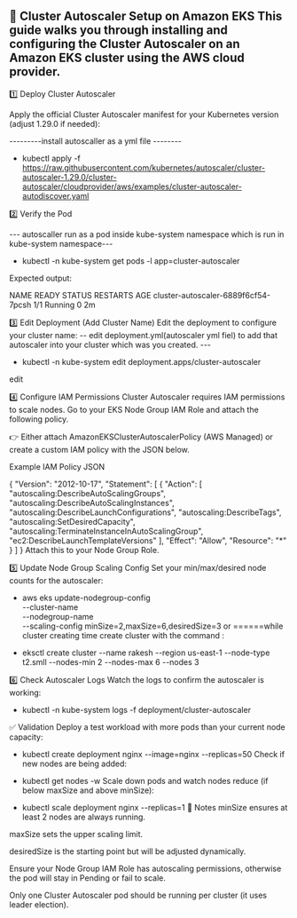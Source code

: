🚀 Cluster Autoscaler Setup on Amazon EKS
This guide walks you through installing and configuring the Cluster Autoscaler on an Amazon EKS cluster using the AWS cloud provider.
-----------------------------------------------------------------------------------------------------



1️⃣ Deploy Cluster Autoscaler

Apply the official Cluster Autoscaler manifest for your Kubernetes version (adjust 1.29.0 if needed):

---------install autoscaller as a yml file --------

- kubectl apply -f https://raw.githubusercontent.com/kubernetes/autoscaler/cluster-autoscaler-1.29.0/cluster-autoscaler/cloudprovider/aws/examples/cluster-autoscaler-autodiscover.yaml



2️⃣ Verify the Pod

--- autoscaller run as a pod inside kube-system namespace which is run in kube-system namespace---

- kubectl -n kube-system get pods -l app=cluster-autoscaler

Expected output:


NAME                                  READY   STATUS    RESTARTS   AGE
cluster-autoscaler-6889f6cf54-7pcsh   1/1     Running   0          2m

3️⃣ Edit Deployment (Add Cluster Name)
Edit the deployment to configure your cluster name:
-- edit deployment.yml(autoscaler yml fiel) to add that autoscaler into your cluster which was you created. ---

- kubectl -n kube-system edit deployment.apps/cluster-autoscaler

edit <CLUSTER NAME>


4️⃣ Configure IAM Permissions
Cluster Autoscaler requires IAM permissions to scale nodes.
Go to your EKS Node Group IAM Role and attach the following policy.

👉 Either attach AmazonEKSClusterAutoscalerPolicy (AWS Managed)
or create a custom IAM policy with the JSON below.

Example IAM Policy JSON


{
  "Version": "2012-10-17",
  "Statement": [
    {
      "Action": [
        "autoscaling:DescribeAutoScalingGroups",
        "autoscaling:DescribeAutoScalingInstances",
        "autoscaling:DescribeLaunchConfigurations",
        "autoscaling:DescribeTags",
        "autoscaling:SetDesiredCapacity",
        "autoscaling:TerminateInstanceInAutoScalingGroup",
        "ec2:DescribeLaunchTemplateVersions"
      ],
      "Effect": "Allow",
      "Resource": "*"
    }
  ]
}
Attach this to your Node Group Role.



5️⃣ Update Node Group Scaling Config
Set your min/max/desired node counts for the autoscaler:

- aws eks update-nodegroup-config \
  --cluster-name <cluster name> \
  --nodegroup-name <node group name> \
  --scaling-config minSize=2,maxSize=6,desiredSize=3
  or 
  ======while cluster creating time create cluster with the command :

 - eksctl create cluster --name rakesh --region us-east-1 --node-type t2.smll --nodes-min 2 --nodes-max 6 --nodes 3

6️⃣ Check Autoscaler Logs
Watch the logs to confirm the autoscaler is working:


- kubectl -n kube-system logs -f deployment/cluster-autoscaler

✅ Validation
Deploy a test workload with more pods than your current node capacity:


- kubectl create deployment nginx --image=nginx --replicas=50
Check if new nodes are being added:


- kubectl get nodes -w
Scale down pods and watch nodes reduce (if below maxSize and above minSize):


- kubectl scale deployment nginx --replicas=1
📝 Notes
minSize ensures at least 2 nodes are always running.

maxSize sets the upper scaling limit.

desiredSize is the starting point but will be adjusted dynamically.

Ensure your Node Group IAM Role has autoscaling permissions, otherwise the pod will stay in Pending or fail to scale.

Only one Cluster Autoscaler pod should be running per cluster (it uses leader election).